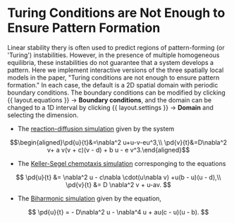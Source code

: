 # Turing Conditions are Not Enough to Ensure Pattern Formation

Linear stability thery is often used to predict regions of pattern-forming (or 'Turing') instabilities. However, in the presence of multiple homogeneous equilibria, these instabilities do not guarantee that a system develops a pattern. Here we implement interactive versions of the three spatially local models in the paper, "Turing conditions are not enough to ensure pattern formation." In each case, the default is a 2D spatial domain with periodic boundary conditions. The boundary conditions can be modified by clicking <span class='click_sequence'>{{ layout.equations }} → **Boundary conditions**</span>, and the domain can be changed to a 1D interval by clicking <span class='click_sequence'>{{ layout.settings }} → **Domain**</span> and selecting the dimension.

* The [reaction-diffusion simulation](/sim/?preset=TuringNotEnoughRD) given by the system

$$\begin{aligned}\pd{u}{t}&=\nabla^2 u+u-v-eu^3,\\ \pd{v}{t}&=D\nabla^2 v+ a v(v + c)(v - d) +  b u - e v^3.\end{aligned}$$

* The [Keller-Segel chemotaxis simulation](/sim/?preset=TuringNotEnoughKellerSegel) corresponging to the equations

$$
\pd{u}{t} &=  \nabla^2 u - c\nabla \cdot(u\nabla v) +u(b - u)(u - d),\\
\pd{v}{t} &= D \nabla^2 v + u-av.
$$

* The [Biharmonic simulation](/sim/?preset=TuringNotEnoughBiharmonic) given by the equation,

$$
\pd{u}{t} = - D\nabla^2 u -  \nabla^4 u + au(c - u)(u - b).
$$
